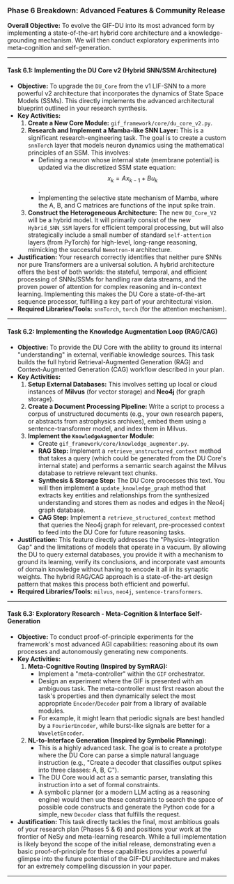 ### **Phase 6 Breakdown: Advanced Features & Community Release**

**Overall Objective:** To evolve the GIF-DU into its most advanced form by implementing a state-of-the-art hybrid core architecture and a knowledge-grounding mechanism. We will then conduct exploratory experiments into meta-cognition and self-generation.

---

#### **Task 6.1: Implementing the DU Core v2 (Hybrid SNN/SSM Architecture)**

* **Objective:** To upgrade the `DU_Core` from the v1 LIF-SNN to a more powerful v2 architecture that incorporates the dynamics of State Space Models (SSMs). This directly implements the advanced architectural blueprint outlined in your research synthesis.
* **Key Activities:**
    1.  **Create a New Core Module:** `gif_framework/core/du_core_v2.py`.
    2.  **Research and Implement a Mamba-like SNN Layer:** This is a significant research-engineering task. The goal is to create a custom `snnTorch` layer that models neuron dynamics using the mathematical principles of an SSM. This involves:
        * Defining a neuron whose internal state (membrane potential) is updated via the discretized SSM state equation: $$x_k = Ax_{k-1} + Bu_k$$.
        * Implementing the selective state mechanism of Mamba, where the A, B, and C matrices are functions of the input spike train.
    3.  **Construct the Heterogeneous Architecture:** The new `DU_Core_V2` will be a hybrid model. It will primarily consist of the new `Hybrid_SNN_SSM` layers for efficient temporal processing, but will also strategically include a small number of standard `self-attention` layers (from PyTorch) for high-level, long-range reasoning, mimicking the successful `Nemotron-H` architecture.
* **Justification:** Your research correctly identifies that neither pure SNNs nor pure Transformers are a universal solution. A hybrid architecture offers the best of both worlds: the stateful, temporal, and efficient processing of SNNs/SSMs for handling raw data streams, and the proven power of attention for complex reasoning and in-context learning. Implementing this makes the DU Core a state-of-the-art sequence processor, fulfilling a key part of your architectural vision.
* **Required Libraries/Tools:** `snnTorch`, `torch` (for the attention mechanism).

---

#### **Task 6.2: Implementing the Knowledge Augmentation Loop (RAG/CAG)**

* **Objective:** To provide the DU Core with the ability to ground its internal "understanding" in external, verifiable knowledge sources. This task builds the full hybrid Retrieval-Augmented Generation (RAG) and Context-Augmented Generation (CAG) workflow described in your plan.
* **Key Activities:**
    1.  **Setup External Databases:** This involves setting up local or cloud instances of **Milvus** (for vector storage) and **Neo4j** (for graph storage).
    2.  **Create a Document Processing Pipeline:** Write a script to process a corpus of unstructured documents (e.g., your own research papers, or abstracts from astrophysics archives), embed them using a sentence-transformer model, and index them in Milvus.
    3.  **Implement the `KnowledgeAugmenter` Module:**
        * Create `gif_framework/core/knowledge_augmenter.py`.
        * **RAG Step:** Implement a `retrieve_unstructured_context` method that takes a query (which could be generated from the DU Core's internal state) and performs a semantic search against the Milvus database to retrieve relevant text chunks.
        * **Synthesis & Storage Step:** The DU Core processes this text. You will then implement a `update_knowledge_graph` method that extracts key entities and relationships from the synthesized understanding and stores them as nodes and edges in the Neo4j graph database.
        * **CAG Step:** Implement a `retrieve_structured_context` method that queries the Neo4j graph for relevant, pre-processed context to feed into the DU Core for future reasoning tasks.
* **Justification:** This feature directly addresses the "Physics-Integration Gap" and the limitations of models that operate in a vacuum. By allowing the DU to query external databases, you provide it with a mechanism to ground its learning, verify its conclusions, and incorporate vast amounts of domain knowledge without having to encode it all in its synaptic weights. The hybrid RAG/CAG approach is a state-of-the-art design pattern that makes this process both efficient and powerful.
* **Required Libraries/Tools:** `milvus`, `neo4j`, `sentence-transformers`.

---

#### **Task 6.3: Exploratory Research - Meta-Cognition & Interface Self-Generation**

* **Objective:** To conduct proof-of-principle experiments for the framework's most advanced AGI capabilities: reasoning about its own processes and autonomously generating new components.
* **Key Activities:**
    1.  **Meta-Cognitive Routing (Inspired by SymRAG):**
        * Implement a "meta-controller" within the `GIF` orchestrator.
        * Design an experiment where the GIF is presented with an ambiguous task. The meta-controller must first reason about the task's properties and then dynamically select the most appropriate `Encoder`/`Decoder` pair from a library of available modules.
        * For example, it might learn that periodic signals are best handled by a `FourierEncoder`, while burst-like signals are better for a `WaveletEncoder`.
    2.  **NL-to-Interface Generation (Inspired by Symbolic Planning):**
        * This is a highly advanced task. The goal is to create a prototype where the DU Core can parse a simple natural language instruction (e.g., "Create a decoder that classifies output spikes into three classes: A, B, C").
        * The DU Core would act as a semantic parser, translating this instruction into a set of formal constraints.
        * A symbolic planner (or a modern LLM acting as a reasoning engine) would then use these constraints to search the space of possible code constructs and generate the Python code for a simple, new `Decoder` class that fulfills the request.
* **Justification:** This task directly tackles the final, most ambitious goals of your research plan (Phases 5 & 6) and positions your work at the frontier of NeSy and meta-learning research. While a full implementation is likely beyond the scope of the initial release, demonstrating even a basic proof-of-principle for these capabilities provides a powerful glimpse into the future potential of the GIF-DU architecture and makes for an extremely compelling discussion in your paper.

---